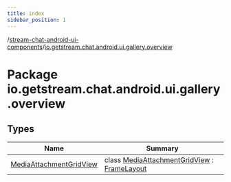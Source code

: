 ```yaml
---
title: index
sidebar_position: 1
---
```

/[stream-chat-android-ui-components](../index.md)/[io.getstream.chat.android.ui.gallery.overview](index.md)  
  
  
  
# Package io.getstream.chat.android.ui.gallery.overview  
  
  
## Types  
  
|  Name |  Summary | 
|---|---|
| <a name="io.getstream.chat.android.ui.gallery.overview/MediaAttachmentGridView///PointingToDeclaration/"></a>[MediaAttachmentGridView](MediaAttachmentGridView/index.md)| <a name="io.getstream.chat.android.ui.gallery.overview/MediaAttachmentGridView///PointingToDeclaration/"></a>class [MediaAttachmentGridView](MediaAttachmentGridView/index.md) : [FrameLayout](https://developer.android.com/reference/kotlin/android/widget/FrameLayout.html)|

